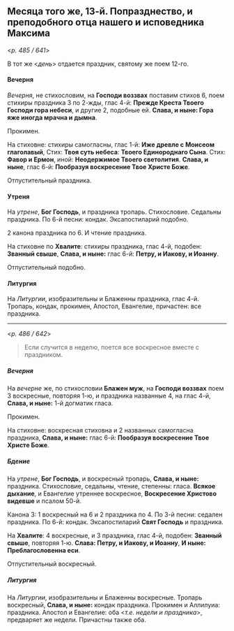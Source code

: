 
## Месяца того же, 13-й. Попразднество, и преподобного отца нашего и исповедника Максима

<*p. 485 / 641*>

В тот же <*день*> отдается праздник, святому же поем 12-го.

#### Вечерня

*Вечерня*, не стихословим, на **Господи воззвах** поставим стихов 6, поем
стихиры праздника 3 по 2-жды, глас 4-й: **Прежде Креста Твоего Господи гора небеси**, и
другие 2, подобные ей. **Слава, и ныне: Гора яже иногда мрачна и дымна**. 

Прокимен.

На стиховне: стихиры самогласны, глас 1-й: **Иже древле с Моисеом глаголавый**,
Стих: **Твоя суть небеса**: **Твоего Единороднаго Сына**.
Стих: **Фавор и Ермон**, иной: **Неодержимое Твоего светолития**.
**Слава, и ныне**, глас 6-й: **Пообразуя воскресение Твое Христе Боже**.

Отпустительный праздника.

#### Утреня

На *утрене*, **Бог Господь**, и праздника тропарь. 
Стихословие. Седальны праздника. По 6-й песни: кондак. Эксапостиларий подобно. 

2 канона праздника по 6. И чтение праздника. 

На стиховне по **Хвалите**: стихиры праздника, глас 4-й, подобен: **Званный свыше**, 
**Слава, и ныне:** глас 6-й: **Петру, и Иакову, и Иоанну**.

Отпустительный подобно.

#### Литургия

На *Литургии*, изобразительны и Блаженны праздника, глас 4-й. Тропарь, кондак, 
прокимен, Апостол, Евангелие, причастен: все праздника.

---

<*p. 486 / 642*>

> Если случится в неделю,  поется все воскресное вместе с праздником.
 
##### Вечерня

На *вечерне* же, по стихословии **Блажен муж**, на **Господи воззвах** 
поем 3 воскресные, повторяя 1-ю, и праздника названные 4, на глас 4-й, 
**Слава, и ныне:** 1-й догматик гласа. 

Прокимен. 

На стиховне: воскресная стиховна и 2 названных самогласна праздника, **Слава, и ныне:** глас 6-й: 
**Пообразуя воскресение Твое Христе Боже**.

##### Бдение

На *утрене*, **Бог Господь**, и воскресный тропарь, **Слава, и ныне:** праздника. 
Стихословие, седальны, чтение, степенны: гласа. **Всякое дыхание**, 
и Евангелие утреннее воскресное, **Воскресение Христово видевше** и псалом 50-й.
 
Канона 3: 1 воскресный на 6 и 2 праздника по 4. 
По 3-й песни: седален праздника. 
По 6-й: кондак. 
Эксапостиларий **Свят Господь** и праздника. 

На **Хвалите**: 4 воскресные, и 3 праздника, глас 4-й, подобен: **Званный свыше**, 
повторяя 1-ю. **Слава: Петру, и Иакову, и Иоанну**, 
**И ныне: Преблагословенна еси**. 

Отпустительный воскресный. 
 
##### Литургия

На *Литургии*, изобразительны и Блаженны воскресные. Тропарь воскресный, 
**Слава, и ныне:** кондак праздника. 
Прокимен и Аллилуиа: праздника. 
Апостол и Евангелие: оба <*т.е. недели и праздника*>, предваряет же недели. 
Причастны также оба.
